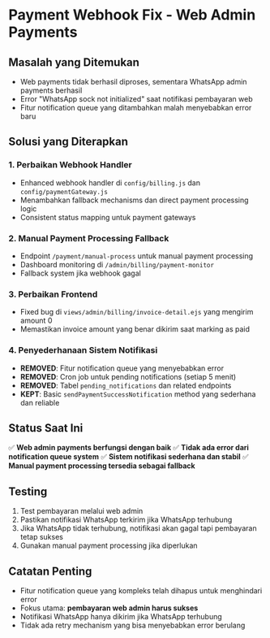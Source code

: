 # Payment Webhook Fix - Web Admin Payments

## Masalah yang Ditemukan
- Web payments tidak berhasil diproses, sementara WhatsApp admin payments berhasil
- Error "WhatsApp sock not initialized" saat notifikasi pembayaran web
- Fitur notification queue yang ditambahkan malah menyebabkan error baru

## Solusi yang Diterapkan

### 1. Perbaikan Webhook Handler
- Enhanced webhook handler di `config/billing.js` dan `config/paymentGateway.js`
- Menambahkan fallback mechanisms dan direct payment processing logic
- Consistent status mapping untuk payment gateways

### 2. Manual Payment Processing Fallback
- Endpoint `/payment/manual-process` untuk manual payment processing
- Dashboard monitoring di `/admin/billing/payment-monitor`
- Fallback system jika webhook gagal

### 3. Perbaikan Frontend
- Fixed bug di `views/admin/billing/invoice-detail.ejs` yang mengirim amount 0
- Memastikan invoice amount yang benar dikirim saat marking as paid

### 4. Penyederhanaan Sistem Notifikasi
- **REMOVED**: Fitur notification queue yang menyebabkan error
- **REMOVED**: Cron job untuk pending notifications (setiap 5 menit)
- **REMOVED**: Tabel `pending_notifications` dan related endpoints
- **KEPT**: Basic `sendPaymentSuccessNotification` method yang sederhana dan reliable

## Status Saat Ini
✅ **Web admin payments berfungsi dengan baik**
✅ **Tidak ada error dari notification queue system**
✅ **Sistem notifikasi sederhana dan stabil**
✅ **Manual payment processing tersedia sebagai fallback**

## Testing
1. Test pembayaran melalui web admin
2. Pastikan notifikasi WhatsApp terkirim jika WhatsApp terhubung
3. Jika WhatsApp tidak terhubung, notifikasi akan gagal tapi pembayaran tetap sukses
4. Gunakan manual payment processing jika diperlukan

## Catatan Penting
- Fitur notification queue yang kompleks telah dihapus untuk menghindari error
- Fokus utama: **pembayaran web admin harus sukses**
- Notifikasi WhatsApp hanya dikirim jika WhatsApp terhubung
- Tidak ada retry mechanism yang bisa menyebabkan error berulang
